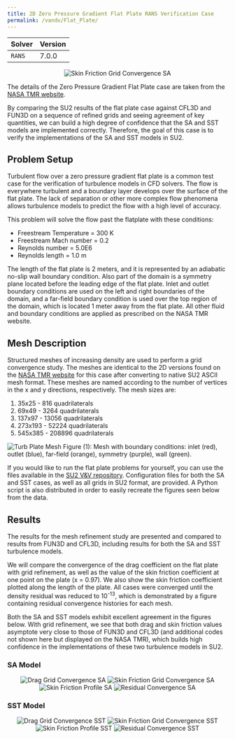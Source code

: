 ```yaml
---
title: 2D Zero Pressure Gradient Flat Plate RANS Verification Case
permalink: /vandv/Flat_Plate/
---
```


| Solver | Version |
| --- | --- |
|  `RANS` | 7.0.0 |

<p align="center">
<img src="/su2/vandv_files/Flat_Plate/images/flatplate_cf_0p97_gridconv_sa.png" alt="Skin Friction Grid Convergence SA" />
</p>

The details of the Zero Pressure Gradient Flat Plate case are taken from the [NASA TMR website](https://turbmodels.larc.nasa.gov/flatplate.html).

By comparing the SU2 results of the flat plate case against CFL3D and FUN3D on a sequence of refined grids and seeing agreement of key quantities, we can build a high degree of confidence that the SA and SST models are implemented correctly. Therefore, the goal of this case is to verify the implementations of the SA and SST models in SU2.

## Problem Setup

Turbulent flow over a zero pressure gradient flat plate is a common test case for the verification of turbulence models in CFD solvers. The flow is everywhere turbulent and a boundary layer develops over the surface of the flat plate. The lack of separation or other more complex flow phenomena allows turbulence models to predict the flow with a high level of accuracy.

This problem will solve the flow past the flatplate with these conditions:
- Freestream Temperature = 300 K
- Freestream Mach number = 0.2
- Reynolds number = 5.0E6
- Reynolds length = 1.0 m

The length of the flat plate is 2 meters, and it is represented by an adiabatic no-slip wall boundary condition. Also part of the domain is a symmetry plane located before the leading edge of the flat plate. Inlet and outlet boundary conditions are used on the left and right boundaries of the domain, and a far-field boundary condition is used over the top region of the domain, which is located 1 meter away from the flat plate. All other fluid and boundary conditions are applied as prescribed on the NASA TMR website.

## Mesh Description

Structured meshes of increasing density are used to perform a grid convergence study. The meshes are identical to the 2D versions found on the [NASA TMR website](https://turbmodels.larc.nasa.gov/flatplate_grids.html) for this case after converting to native SU2 ASCII mesh format. These meshes are named according to the number of vertices in the x and y directions, respectively. The mesh sizes are:

1. 35x25   - 816 quadrilaterals
2. 69x49   - 3264 quadrilaterals
3. 137x97  - 13056 quadrilaterals
4. 273x193 - 52224 quadrilaterals
5. 545x385 - 208896 quadrilaterals

![Turb Plate Mesh](/su2/vandv_files/Flat_Plate/images/turb_plate_mesh_bcs.png)
Figure (1): Mesh with boundary conditions: inlet (red), outlet (blue), far-field (orange), symmetry (purple), wall (green).

If you would like to run the flat plate problems for yourself, you can use the files available in the [SU2 V&V repository](https://github.com/su2code/VandV/tree/master/rans/flatplate). Configuration files for both the SA and SST cases, as well as all grids in SU2 format, are provided. A Python script is also distributed in order to easily recreate the figures seen below from the data.

## Results

The results for the mesh refinement study are presented and compared to results from FUN3D and CFL3D, including results for both the SA and SST turbulence models.

We will compare the convergence of the drag coefficient on the flat plate with grid refinement, as well as the value of the skin friction coefficient at one point on the plate (x = 0.97). We also show the skin friction coefficient plotted along the length of the plate. All cases were converged until the density residual was reduced to 10<sup>-13</sup>, which is demonstrated by a figure containing residual convergence histories for each mesh.

Both the SA and SST models exhibit excellent agreement in the figures below. With grid refinement, we see that both drag and skin friction values asymptote very close to those of FUN3D and CFL3D (and additional codes not shown here but displayed on the NASA TMR), which builds high confidence in the implementations of these two turbulence models in SU2.

### SA Model

<p align="center">
<img src="/su2/vandv_files/Flat_Plate/images/flatplate_cd_gridconv_sa.png" alt="Drag Grid Convergence SA" />
<img src="/su2/vandv_files/Flat_Plate/images/flatplate_cf_0p97_gridconv_sa.png" alt="Skin Friction Grid Convergence SA" />
<img src="/su2/vandv_files/Flat_Plate/images/flatplate_cf_profile_sa.png" alt="Skin Friction Profile SA" />
<img src="/su2/vandv_files/Flat_Plate/images/flatplate_residual_convergence_sa.png" alt="Residual Convergence SA" />
</p>

### SST Model

<p align="center">
<img src="/su2/vandv_files/Flat_Plate/images/flatplate_cd_gridconv_sst.png" alt="Drag Grid Convergence SST" />
<img src="/su2/vandv_files/Flat_Plate/images/flatplate_cf_0p97_gridconv_sst.png" alt="Skin Friction Grid Convergence SST" />
<img src="/su2/vandv_files/Flat_Plate/images/flatplate_cf_profile_sst.png" alt="Skin Friction Profile SST" />
<img src="/su2/vandv_files/Flat_Plate/images/flatplate_residual_convergence_sst.png" alt="Residual Convergence SST" />
</p>
